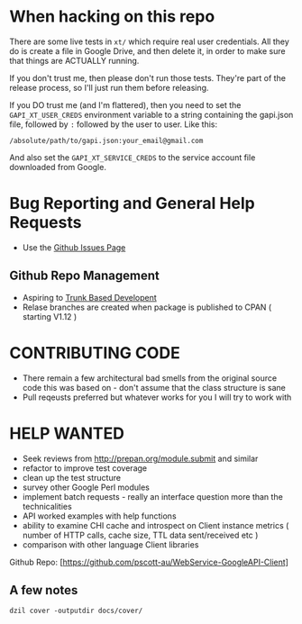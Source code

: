# When hacking on this repo

There are some live tests in `xt/` which require real user credentials. All they
do is create a file in Google Drive, and then delete it, in order to make sure that 
things are ACTUALLY running.

If you don't trust me, then please don't run those tests. They're part of the
release process, so I'll just run them before releasing.

If you DO trust me (and I'm flattered), then you need to set the
`GAPI_XT_USER_CREDS` environment variable to a string containing the gapi.json
file, followed by `:` followed by the user to user. Like this:

    /absolute/path/to/gapi.json:your_email@gmail.com

And also set the `GAPI_XT_SERVICE_CREDS` to the service account file downloaded
from Google.

# Bug Reporting and General Help Requests

- Use the [Github Issues Page](https://github.com/rabbiveesh/WebService-GoogleAPI-Client/issues) 

## Github Repo Management

- Aspiring to [Trunk Based Developent](https://paulhammant.com/2013/04/05/what-is-trunk-based-development/)
- Relase branches are created when package is published to CPAN ( starting V1.12 )


# CONTRIBUTING CODE

- There remain a few architectural bad smells from the original source code this was based on - don't assume that the class structure is sane
- Pull reqeusts preferred but whatever works for you I will try to work with

# HELP WANTED 

- Seek reviews from http://prepan.org/module.submit and similar
- refactor to improve test coverage
- clean up the test structure
- survey other Google Perl modules
- implement batch requests - really an interface question more than the
  technicalities
- API worked examples with help functions
- ability to examine CHI cache and introspect on Client instance metrics ( number of HTTP calls, cache size, TTL data sent/received etc )
- comparison with other language Client libraries


Github Repo: [https://github.com/pscott-au/WebService-GoogleAPI-Client]

## A few notes
`dzil cover -outputdir docs/cover/`

